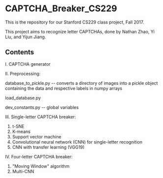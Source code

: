 # CAPTCHA_Breaker_CS229
This is the repository for our Stanford CS229 class project, Fall 2017.

This project aims to recognize letter CAPTCHAs, done by Nathan Zhao, Yi Liu, and Yijun Jiang.

## Contents
I. CAPTCHA generator

II. Preprocessing:

database_to_pickle.py -- converts a directory of images into a pickle object containing the data and respective labels in numpy arrays

load_database.py

dev_constants.py -- global variables


III. Single-letter CAPTCHA breaker:
1. t-SNE
2. K-means
3. Support vector machine
4. Convolutional neural network (CNN) for single-letter recognition
5. CNN with transfer learning (VGG19)

IV. Four-letter CAPTCHA breaker:
1. "Moving Window" algorithm
2. Multi-CNN
